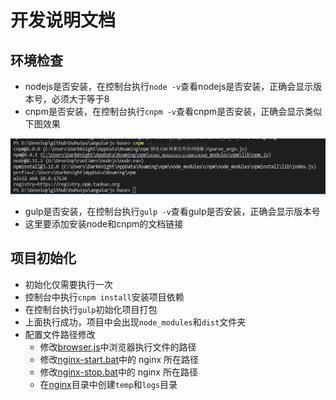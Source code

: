 # 开发说明文档

## 环境检查

- nodejs是否安装，在控制台执行`node -v`查看nodejs是否安装，正确会显示版本号，必须大于等于8
- cnpm是否安装，在控制台执行`cnpm -v`查看cnpm是否安装，正确会显示类似下图效果    
  
![cnpm](img0001.png)
- gulp是否安装，在控制台执行`gulp -v`查看gulp是否安装，正确会显示版本号
- 这里要添加安装node和cnpm的文档链接
  
## 项目初始化

- 初始化仅需要执行一次
- 控制台中执行`cnpm install`安装项目依赖
- 在控制台执行`gulp`初始化项目打包
- 上面执行成功，项目中会出现`node_modules`和`dist`文件夹
- 配置文件路径修改
  - 修改[browser.js](../browser.js)中浏览器执行文件的路径
  - 修改[nginx-start.bat](../nginx-start.bat)中的 nginx 所在路径
  - 修改[nginx-stop.bat](../nginx-stop.bat)中的 nginx 所在路径
  - 在[nginx](../nginx)目录中创建`temp`和`logs`目录

  